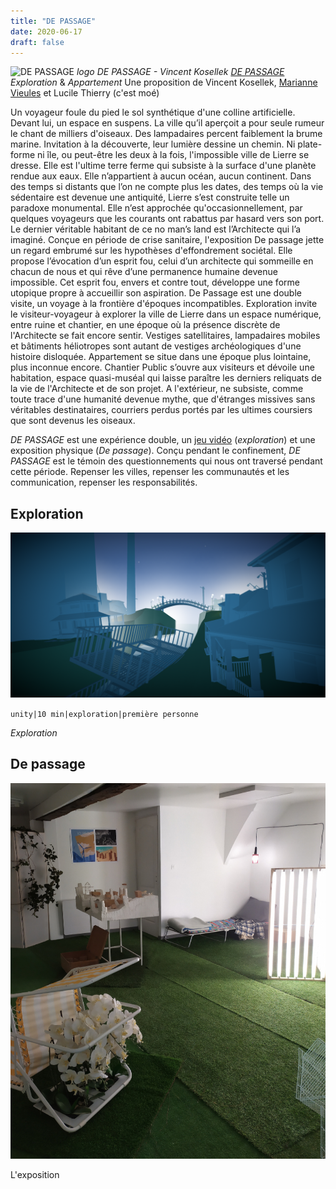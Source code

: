 ```yaml
---
title: "DE PASSAGE"
date: 2020-06-17
draft: false
---
```

![DE PASSAGE](./images/poster.jpg)
*logo DE PASSAGE - Vincent Kosellek*
[*DE PASSAGE*](http://www.chantierpublic.com/projets/expositions/index.html?tile=content/19-de-passage/content.md)
*Exploration* & *Appartement*
Une proposition de Vincent Kosellek, [Marianne Vieules](https://www.mariannevieules.space/) et Lucile Thierry (c'est moé)

Un voyageur foule du pied le sol synthétique d'une colline artificielle. Devant lui, un espace en suspens. La ville qu’il aperçoit a pour seule rumeur le chant de milliers d'oiseaux. Des lampadaires percent faiblement la brume marine. Invitation à la découverte, leur lumière dessine un chemin.
Ni plate-forme ni île, ou peut-être les deux à la fois, l'impossible ville de Lierre se dresse. Elle est l'ultime terre ferme qui subsiste à la surface d'une planète rendue aux eaux. Elle n’appartient à aucun océan, aucun continent. Dans des temps si distants que l’on ne compte plus les dates, des temps où la vie sédentaire est devenue une antiquité, Lierre s’est construite telle un paradoxe monumental. Elle n’est approchée qu'occasionnellement, par quelques voyageurs que les courants ont rabattus par hasard vers son port. Le dernier véritable habitant de ce no man’s land est l’Architecte qui l’a imaginé.
Conçue en période de crise sanitaire, l'exposition De passage jette un regard embrumé sur les hypothèses d'effondrement sociétal. 
Elle propose l’évocation d’un esprit fou, celui d’un architecte qui sommeille en chacun de nous et qui rêve d’une permanence humaine devenue impossible. Cet esprit fou, envers et contre tout, développe une forme utopique propre à accueillir son aspiration.
De Passage est une double visite, un voyage à la frontière d'époques incompatibles. 
Exploration invite le visiteur-voyageur à explorer la ville de Lierre dans un espace numérique, entre ruine et chantier, en une époque où la présence discrète de l'Architecte se fait encore sentir. Vestiges satellitaires, lampadaires mobiles et bâtiments héliotropes sont autant de vestiges archéologiques d'une histoire disloquée.
Appartement se situe dans une époque plus lointaine, plus inconnue encore. Chantier Public s’ouvre aux visiteurs et dévoile une habitation, espace quasi-muséal qui laisse paraître les derniers reliquats de la vie de l'Architecte et de son projet. A l'extérieur, ne subsiste, comme toute trace d'une humanité devenue mythe, que d'étranges missives sans véritables destinataires, courriers perdus portés par les ultimes coursiers que sont devenus les oiseaux.

*DE PASSAGE* est une expérience double, un [jeu vidéo](https://uce.itch.io/de-passage-exploration) (*exploration*) et une exposition physique (*De passage*). Conçu pendant le confinement, *DE PASSAGE* est le témoin des questionnements qui nous ont traversé pendant cette période. Repenser les villes, repenser les communautés et les communication, repenser les responsabilités.

## Exploration

![Exploration](./images/exploration.png)

`unity|10 min|exploration|première personne`

*Exploration* 

## De passage

![De passage](./images/DEpassage.png)

L'exposition